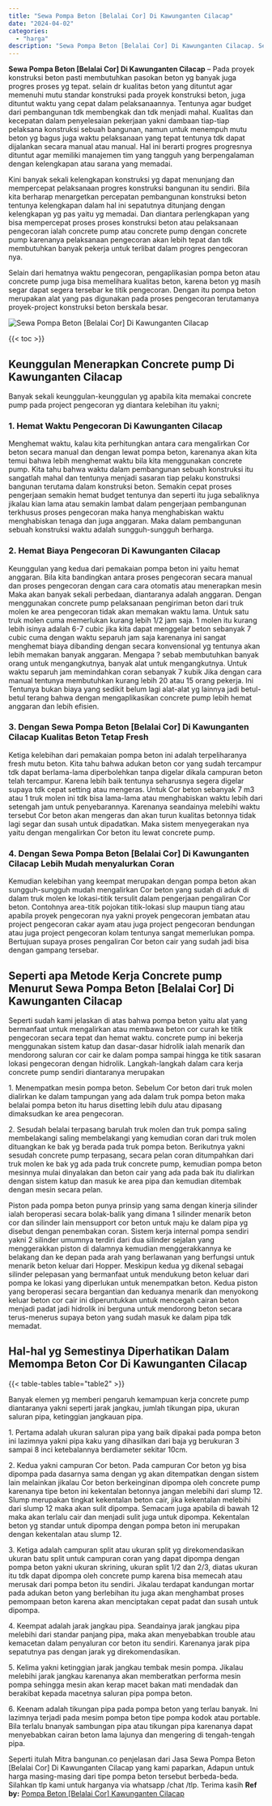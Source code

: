 ```yaml
---
title: "Sewa Pompa Beton [Belalai Cor] Di Kawunganten Cilacap"
date: "2024-04-02"
categories: 
  - "harga"
description: "Sewa Pompa Beton [Belalai Cor] Di Kawunganten Cilacap. Seperti itulah Mitra bangunan.co penjelasan dari Jasa Sewa Pompa Beton [Belalai Cor] Di Kawunganten..."
---
```


**Sewa Pompa Beton \[Belalai Cor\] Di Kawunganten Cilacap** – Pada proyek konstruksi beton pasti membutuhkan pasokan beton yg banyak juga progres proses yg tepat. selain dr kualitas beton yang dituntut agar memenuhi mutu standar konstruksi pada proyek konstruksi beton, juga dituntut waktu yang cepat dalam pelaksanaannya. Tentunya agar budget dari pembangunan tdk membengkak dan tdk menjadi mahal. Kualitas dan kecepatan dalam penyelesaian pekerjaan yakni dambaan tiap-tiap pelaksana konstruksi sebuah bangunan, namun untuk menempuh mutu beton yg bagus juga waktu pelaksanaan yang tepat tentunya tdk dapat dijalankan secara manual atau manual. Hal ini berarti progres progresnya dituntut agar memiliki manajemen tim yang tangguh yang berpengalaman dengan kelengkapan atau sarana yang memadai.

Kini banyak sekali kelengkapan konstruksi yg dapat menunjang dan mempercepat pelaksanaan progres konstruksi bangunan itu sendiri. Bila kita berharap menargetkan percepatan pembangunan konstruksi beton tentunya kelengkapan dalam hal ini sepatutnya ditunjang dengan kelengkapan yg pas yaitu yg memadai. Dan diantara perlengkapan yang bisa mempercepat proses proses konstruksi beton atau pelaksanaan pengecoran ialah concrete pump atau concrete pump dengan concrete pump karenanya pelaksanaan pengecoran akan lebih tepat dan tdk membutuhkan banyak pekerja untuk terlibat dalam progres pengecoran nya.

Selain dari hematnya waktu pengecoran, pengaplikasian pompa beton atau concrete pump juga bisa memelihara kualitas beton, karena beton yg masih segar dapat segera tersebar ke titik pengecoran. Dengan itu pompa beton merupakan alat yang pas digunakan pada proses pengecoran terutamanya proyek-project konstruksi beton berskala besar.

![Sewa Pompa Beton [Belalai Cor] Di Kawunganten Cilacap](/images/sewa-concrete-pump-03.png)

{{< toc >}}

## Keunggulan Menerapkan Concrete pump Di Kawunganten Cilacap

Banyak sekali keunggulan-keunggulan yg apabila kita memakai concrete pump pada project pengecoran yg diantara kelebihan itu yakni;

### 1\. Hemat Waktu Pengecoran Di Kawunganten Cilacap

Menghemat waktu, kalau kita perhitungkan antara cara mengalirkan Cor beton secara manual dan dengan lewat pompa beton, karenanya akan kita temui bahwa lebih menghemat waktu bila kita menggunakan concrete pump. Kita tahu bahwa waktu dalam pembangunan sebuah konstruksi itu sangatlah mahal dan tentunya menjadi sasaran tiap pelaku konstruksi bangunan terutama dalam konstruksi beton. Semakin cepat proses pengerjaan semakin hemat budget tentunya dan seperti itu juga sebaliknya jikalau kian lama atau semakin lambat dalam pengerjaan pembangunan terkhusus proses pengecoran maka hanya menghabiskan waktu menghabiskan tenaga dan juga anggaran. Maka dalam pembangunan sebuah konstruksi waktu adalah sungguh-sungguh berharga.

### 2\. Hemat Biaya Pengecoran Di Kawunganten Cilacap

Keunggulan yang kedua dari pemakaian pompa beton ini yaitu hemat anggaran. Bila kita bandingkan antara proses pengecoran secara manual dan proses pengecoran dengan cara cara otomatis atau menerapkan mesin Maka akan banyak sekali perbedaan, diantaranya adalah anggaran. Dengan menggunakan concrete pump pelaksanaan pengiriman beton dari truk molen ke area pengecoran tidak akan memakan waktu lama. Untuk satu truk molen cuma memerlukan kurang lebih 1/2 jam saja. 1 molen itu kurang lebih isinya adalah 6-7 cubic jika kita dapat menggelar beton sebanyak 7 cubic cuma dengan waktu separuh jam saja karenanya ini sangat menghemat biaya dibanding dengan secara konvensional yg tentunya akan lebih memakan banyak anggaran. Mengapa ? sebab membutuhkan banyak orang untuk mengangkutnya, banyak alat untuk mengangkutnya. Untuk waktu separuh jam memindahkan coran sebanyak 7 kubik Jika dengan cara manual tentunya membutuhkan kurang lebih 20 atau 15 orang pekerja. Ini Tentunya bukan biaya yang sedikit belum lagi alat-alat yg lainnya jadi betul-betul terang bahwa dengan mengaplikasikan concrete pump lebih hemat anggaran dan lebih efisien.

### 3\. Dengan Sewa Pompa Beton \[Belalai Cor\] Di Kawunganten Cilacap Kualitas Beton Tetap Fresh

Ketiga kelebihan dari pemakaian pompa beton ini adalah terpeliharanya fresh mutu beton. Kita tahu bahwa adukan beton cor yang sudah tercampur tdk dapat berlama-lama diperbolehkan tanpa digelar dikala campuran beton telah tercampur. Karena lebih baik tentunya seharusnya segera digelar supaya tdk cepat setting atau mengeras. Untuk Cor beton sebanyak 7 m3 atau 1 truk molen ini tdk bisa lama-lama atau menghabiskan waktu lebih dari setengah jam untuk penyebarannya. Karenanya seandainya melebihi waktu tersebut Cor beton akan mengeras dan akan turun kualitas betonnya tidak lagi segar dan susah untuk dipadatkan. Maka sistem menyegerakan nya yaitu dengan mengalirkan Cor beton itu lewat concrete pump.

### 4\. Dengan Sewa Pompa Beton \[Belalai Cor\] Di Kawunganten Cilacap Lebih Mudah menyalurkan Coran

Kemudian kelebihan yang keempat merupakan dengan pompa beton akan sungguh-sungguh mudah mengalirkan Cor beton yang sudah di aduk di dalam truk molen ke lokasi-titik tersulit dalam pengerjaan pengaliran Cor beton. Contohnya area-titik pojokan titik-lokasi slup maupun tiang atau apabila proyek pengecoran nya yakni proyek pengecoran jembatan atau project pengecoran cakar ayam atau juga project pengecoran bendungan atau juga project pengecoran kolam tentunya sangat memerlukan pompa. Bertujuan supaya proses pengaliran Cor beton cair yang sudah jadi bisa dengan gampang tersebar.

## Seperti apa Metode Kerja Concrete pump Menurut Sewa Pompa Beton \[Belalai Cor\] Di Kawunganten Cilacap

Seperti sudah kami jelaskan di atas bahwa pompa beton yaitu alat yang bermanfaat untuk mengalirkan atau membawa beton cor curah ke titik pengecoran secara tepat dan hemat waktu. concrete pump ini bekerja menggunakan sistem katup dan dasar-dasar hidrolik ialah menarik dan mendorong saluran cor cair ke dalam pompa sampai hingga ke titik sasaran lokasi pengecoran dengan hidrolik. Langkah-langkah dalam cara kerja concrete pump sendiri diantaranya merupakan

1\. Menempatkan mesin pompa beton. Sebelum Cor beton dari truk molen dialirkan ke dalam tampungan yang ada dalam truk pompa beton maka belalai pompa beton itu harus disetting lebih dulu atau dipasang dimaksudkan ke area pengecoran.

2\. Sesudah belalai terpasang barulah truk molen dan truk pompa saling membelakangi saling membelakangi yang kemudian coran dari truk molen dituangkan ke bak yg berada pada truk pompa beton. Berikutnya yakni sesudah concrete pump terpasang, secara pelan coran ditumpahkan dari truk molen ke bak yg ada pada truk concrete pump, kemudian pompa beton mesinnya mulai dinyalakan dan beton cair yang ada pada bak itu dialirkan dengan sistem katup dan masuk ke area pipa dan kemudian ditembak dengan mesin secara pelan.

Piston pada pompa beton punya prinsip yang sama dengan kinerja silinder ialah beroperasi secara bolak-balik yang dimana 1 silinder menarik beton cor dan silinder lain mensupport cor beton untuk maju ke dalam pipa yg disebut dengan penembakan coran. Sistem kerja internal pompa sendiri yakni 2 silinder umumnya terdiri dari dua silinder sejalan yang menggerakkan piston di dalamnya kemudian menggerakkannya ke belakang dan ke depan pada arah yang berlawanan yang berfungsi untuk menarik beton keluar dari Hopper. Meskipun kedua yg dikenal sebagai silinder pelepasan yang bermanfaat untuk mendukung beton keluar dari pompa ke lokasi yang diperlukan untuk menempatkan beton. Kedua piston yang beroperasi secara bergantian dan keduanya menarik dan menyokong keluar beton cor cair ini diperuntukkan untuk mencegah cairan beton menjadi padat jadi hidrolik ini berguna untuk mendorong beton secara terus-menerus supaya beton yang sudah masuk ke dalam pipa tdk memadat.

## Hal-hal yg Semestinya Diperhatikan Dalam Memompa Beton Cor Di Kawunganten Cilacap

{{< table-tables table="table2" >}}

Banyak elemen yg memberi pengaruh kemampuan kerja concrete pump diantaranya yakni seperti jarak jangkau, jumlah tikungan pipa, ukuran saluran pipa, ketinggian jangkauan pipa.

1\. Pertama adalah ukuran saluran pipa yang baik dipakai pada pompa beton ini lazimnya yakni pipa kaku yang dihasilkan dari baja yg berukuran 3 sampai 8 inci ketebalannya berdiameter sekitar 10cm.

2\. Kedua yakni campuran Cor beton. Pada campuran Cor beton yg bisa dipompa pada dasarnya sama dengan yg akan ditempatkan dengan sistem lain melainkan jikalau Cor beton berkeinginan dipompa oleh concrete pump karenanya tipe beton ini kekentalan betonnya jangan melebihi dari slump 12. Slump merupakan tingkat kekentalan beton cair, jika kekentalan melebihi dari slump 12 maka akan sulit dipompa. Semacam juga apabila di bawah 12 maka akan terlalu cair dan menjadi sulit juga untuk dipompa. Kekentalan beton yg standar untuk dipompa dengan pompa beton ini merupakan dengan kekentalan atau slump 12.

3\. Ketiga adalah campuran split atau ukuran split yg direkomendasikan ukuran batu split untuk campuran coran yang dapat dipompa dengan pompa beton yakni ukuran skrining, ukuran split 1/2 dan 2/3, diatas ukuran itu tdk dapat dipompa oleh concrete pump karena bisa memecah atau merusak dari pompa beton itu sendiri. Jikalau terdapat kandungan mortar pada adukan beton yang berlebihan itu juga akan menghambat proses pemompaan beton karena akan menciptakan cepat padat dan susah untuk dipompa.

4\. Keempat adalah jarak jangkau pipa. Seandainya jarak jangkau pipa melebihi dari standar panjang pipa, maka akan menyebabkan trouble atau kemacetan dalam penyaluran cor beton itu sendiri. Karenanya jarak pipa sepatutnya pas dengan jarak yg direkomendasikan.

5\. Kelima yakni ketinggian jarak jangkau tembak mesin pompa. Jikalau melebihi jarak jangkau karenanya akan memberatkan performa mesin pompa sehingga mesin akan kerap macet bakan mati mendadak dan berakibat kepada macetnya saluran pipa pompa beton.

6\. Keenam adalah tikungan pipa pada pompa beton yang terlau banyak. Ini lazimnya terjadi pada mesim pompa beton tipe pompa kodok atau portable. Bila terlalu bnanyak sambungan pipa atau tikungan pipa karenanya dapat menyebabkan cairan beton lama lajunya dan mengering di tengah-tengah pipa.

Seperti itulah Mitra bangunan.co penjelasan dari Jasa Sewa Pompa Beton \[Belalai Cor\] Di Kawunganten Cilacap yang kami paparkan, Adapun untuk harga masing-masing dari tipe pompa beton tersebut berbeda-beda. Silahkan tlp kami untuk harganya via whatsapp /chat /tlp. Terima kasih
**Ref by:** [Pompa Beton [Belalai Cor] Kawunganten Cilacap](https://id.wikipedia.org/wiki/Pompa)
